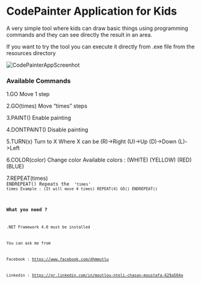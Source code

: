 ﻿# CodePainter Application for Kids

A very simple tool where kids can draw basic things using programming commands and they can see directly the result in an area. 

If you want to try the tool you can execute it directly from .exe file from the resources directory

![CodePainterAppScreenhot](https://raw.githubusercontent.com/dhmm/CodePainterApp/master/resources/screenshot.png)

### Available Commands
1.GO
Move 1 step

2.GO(times)
Move “times” steps

3.PAINT()
Enable painting

4.DONTPAINT()
Disable painting

5.TURN(x)
Turn to X
	Where X can be
	(R)->Right
	(U)->Up
	(D)->Down
	(L)->Left

6.COLOR(color)
Change color
	Available colors :
	(WHITE)
	(YELLOW)
	(RED)
	(BLUE)

7.REPEAT(times) <br>
<code>ENDREPEAT()
	Repeats the <code> ‘times’ times
	Example : (It will move 4 times)
		REPEAT(4)
		GO()
		ENDREPEAT()
	


### What you need ?
.NET Framework 4.0 must be installed



You can ask me from 

Facebook : https://www.facebook.com/dhmmutlu

Linkedin : https://gr.linkedin.com/in/moutlou-nteli-chasan-moustafa-629a504a
